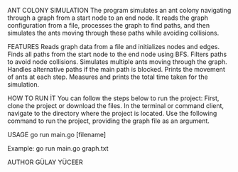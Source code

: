 ANT COLONY SIMULATION
The program simulates an ant colony navigating through a graph from a start node to an end node. It reads the graph configuration from a file, processes the graph to find paths, and then simulates the ants moving through these paths while avoiding collisions.

FEATURES
Reads graph data from a file and initializes nodes and edges.
Finds all paths from the start node to the end node using BFS.
Filters paths to avoid node collisions.
Simulates multiple ants moving through the graph.
Handles alternative paths if the main path is blocked.
Prints the movement of ants at each step.
Measures and prints the total time taken for the simulation.

HOW TO RUN İT
You can follow the steps below to run the project:
First, clone the project or download the files.
In the terminal or command client, navigate to the directory where the project is located.
Use the following command to run the project, providing the graph file as an argument.

USAGE
go run main.go [filename]

Example:
go run main.go graph.txt

AUTHOR
GÜLAY YÜCEER